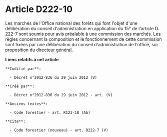 # Article D222-10

Les marchés de l'Office national des forêts qui font l'objet d'une délibération du conseil d'administration en application du
15° de l'article D. 222-7 sont soumis pour avis préalable à une commission des marchés. Les règles concernant la composition
et le fonctionnement de cette commission sont fixées par une délibération du conseil d'administration de l'office, sur
proposition du directeur général.

**Liens relatifs à cet article**

	**Codifié par**:

	  - Décret n°2012-836 du 29 juin 2012 (V)

	**Créé par**:

	  - Décret n°2012-836 du 29 juin 2012 - art. (V)

	**Anciens textes**:

	  - Code forestier - art. R123-18 (Ab)

	**Cite**:

	  - Code forestier (nouveau) - art. D222-7 (V)
